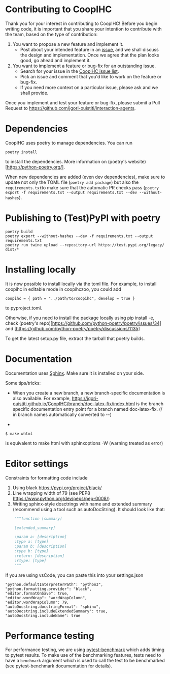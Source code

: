 # Contributing to CoopIHC

Thank you for your interest in contributing to CoopIHC! Before you begin writing code, it is important
that you share your intention to contribute with the team, based on the type of contribution:

1. You want to propose a new feature and implement it.
   - Post about your intended feature in an [issue](https://github.com/jgori-ouistiti/interaction-agents/issues),
     and we shall discuss the design and implementation. Once we agree that the plan looks good,
     go ahead and implement it.
2. You want to implement a feature or bug-fix for an outstanding issue.
   - Search for your issue in the [CoopIHC issue list](https://github.com/jgori-ouistiti/interaction-agents/issues).
   - Pick an issue and comment that you'd like to work on the feature or bug-fix.
   - If you need more context on a particular issue, please ask and we shall provide.

Once you implement and test your feature or bug-fix, please submit a Pull Request to
https://github.com/jgori-ouistiti/interaction-agents.

# Dependencies

CoopIHC uses poetry to manage dependencies. You can run

```shell
poetry install
```

to install the dependencies. More information on (poetry's website)[https://python-poetry.org/].

When new dependencies are added (even dev dependencies), make sure to update not only the TOML file (`poetry add package`) but also the `requirements.txt`to make sure that the automatic PR checks pass (`poetry export -f requirements.txt --output requirements.txt --dev --without-hashes`).

# Publishing to (Test)PyPI with poetry

```shell
poetry build
poetry export --without-hashes --dev -f requirements.txt --output requirements.txt
poetry run twine upload --repository-url https://test.pypi.org/legacy/ dist/*

```

# Installing locally

It is now possible to install locally via the toml file. For example, to install coopihc in editable mode in coopihczoo, you could add

```shell
coopihc = { path = "../path/to/coopihc", develop = true }
```

to pyproject.toml.

Otherwise, if you need to install the package locally using pip install -e, check (poetry's repo)[https://github.com/python-poetry/poetry/issues/34] and [https://github.com/python-poetry/poetry/discussions/1135]

To get the latest setup.py file, extract the tarball that poetry builds.

# Documentation

Documentation uses [Sphinx](https://www.sphinx-doc.org/en/master/). Make sure it is installed on your side.

Some tips/tricks:

- When you create a new branch, a new branch-specific documentation is also available. For example, https://jgori-ouistiti.github.io/CoopIHC/branch/doc-latex-fix/index.html is the branch specific documentation entry point for a branch named doc-latex-fix. (/ in branch names automatically converted to --)

-

```shell
$ make whtml
```

is equivalent to make html with sphinxoptions -W (warning treated as error)

# Editor settings

Constraints for formatting code include

1. Using black https://pypi.org/project/black/
2. Line wrapping width of 79 (see PEP8 https://www.python.org/dev/peps/pep-0008/)
3. Writing sphinx-style dosctrings with name and extended summary (recommend using a tool such as autoDocString). It should look like that:

```Python
	"""function [summary]

	[extended_summary]

	:param a: [description]
	:type a: [type]
	:param b: [description]
	:type b: [type]
	:return: [description]
	:rtype: [type]
	"""
```

If you are using vsCode, you can paste this into your settings.json

    "python.defaultInterpreterPath": "python3",
    "python.formatting.provider": "black",
    "editor.formatOnSave": true,
    "editor.wordWrap": "wordWrapColumn",
    "editor.wordWrapColumn": 79,
    "autoDocstring.docstringFormat": "sphinx",
    "autoDocstring.includeExtendedSummary": true,
    "autoDocstring.includeName": true

# Performance testing

For performance testing, we are using [pytest-benchmark](https://pytest-benchmark.readthedocs.io/) which adds timing to pytest results.
To make use of the benchmarking features, tests need to have a `benchmark` argument which is used to call the test to be benchmarked (see pytest-benchmark documentation for details).
